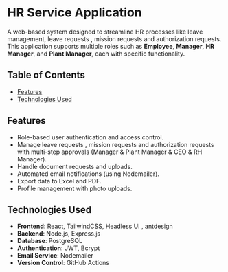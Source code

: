 # HR Service Application

A web-based system designed to streamline HR processes like leave management, leave requests , mission requests and authorization requests. This application supports multiple roles such as **Employee**, **Manager**, **HR Manager**, and **Plant Manager**, each with specific functionality.

## Table of Contents

- [Features](#features)
- [Technologies Used](#technologies-used)


## Features

- Role-based user authentication and access control.
- Manage leave requests , mission requests and authorization requests with multi-step approvals (Manager & Plant Manager & CEO & RH Manager).
- Handle document requests and uploads.
- Automated email notifications (using Nodemailer).
- Export data to Excel and PDF.
- Profile management with photo uploads.

## Technologies Used

- **Frontend**: React, TailwindCSS, Headless UI , antdesign
- **Backend**: Node.js, Express.js
- **Database**: PostgreSQL
- **Authentication**: JWT, Bcrypt
- **Email Service**: Nodemailer
- **Version Control**: GitHub Actions








